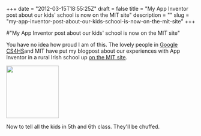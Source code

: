 +++
date = "2012-03-15T18:55:25Z"
draft = false
title = "My App Inventor post about our kids' school is now on the MIT site"
description = ""
slug = "my-app-inventor-post-about-our-kids-school-is-now-on-the-mit-site"
+++

#"My App Inventor post about our kids' school is now on the MIT site"

You have no idea how proud I am of this. The lovely people in <a href="http://cs4hs.com/">Google CS4HS</a>and MIT have put my blogpost about our experiences with App Inventor in a rural Irish school up <a href="http://appinventoredu.mit.edu/stories/after-school-app-inventor-ireland">on the MIT site</a>.

<a href="http://appinventoredu.mit.edu/stories/after-school-app-inventor-ireland"><img class="size-full wp-image-633 aligncenter" title="logo" src="https://s3-eu-west-1.amazonaws.com/conoroneill.net/wp-content/uploads/2012/03/logo.png" alt="" width="140" height="140" /></a>

Now to tell all the kids in 5th and 6th class. They'll be chuffed.

&nbsp;